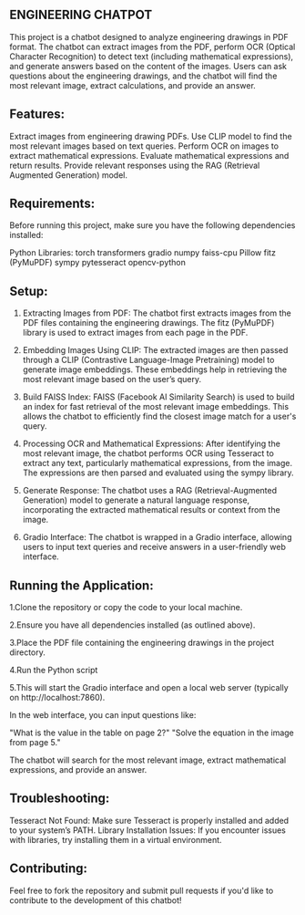 ## ENGINEERING CHATPOT
This project is a chatbot designed to analyze engineering drawings in PDF format. The chatbot can extract images from the PDF, perform OCR (Optical Character Recognition) to detect text (including mathematical expressions), and generate answers based on the content of the images. Users can ask questions about the engineering drawings, and the chatbot will find the most relevant image, extract calculations, and provide an answer.

## Features:
Extract images from engineering drawing PDFs.
Use CLIP model to find the most relevant images based on text queries.
Perform OCR on images to extract mathematical expressions.
Evaluate mathematical expressions and return results.
Provide relevant responses using the RAG (Retrieval Augmented Generation) model.

## Requirements:
Before running this project, make sure you have the following dependencies installed:

Python Libraries:
torch
transformers
gradio
numpy
faiss-cpu
Pillow
fitz (PyMuPDF)
sympy
pytesseract
opencv-python


## Setup:
1. Extracting Images from PDF:
The chatbot first extracts images from the PDF files containing the engineering drawings. The fitz (PyMuPDF) library is used to extract images from each page in the PDF.

2. Embedding Images Using CLIP:
The extracted images are then passed through a CLIP (Contrastive Language-Image Pretraining) model to generate image embeddings. These embeddings help in retrieving the most relevant image based on the user’s query.

3. Build FAISS Index:
FAISS (Facebook AI Similarity Search) is used to build an index for fast retrieval of the most relevant image embeddings. This allows the chatbot to efficiently find the closest image match for a user's query.

4. Processing OCR and Mathematical Expressions:
After identifying the most relevant image, the chatbot performs OCR using Tesseract to extract any text, particularly mathematical expressions, from the image. The expressions are then parsed and evaluated using the sympy library.

5. Generate Response:
The chatbot uses a RAG (Retrieval-Augmented Generation) model to generate a natural language response, incorporating the extracted mathematical results or context from the image.

6. Gradio Interface:
The chatbot is wrapped in a Gradio interface, allowing users to input text queries and receive answers in a user-friendly web interface.

## Running the Application:
1.Clone the repository or copy the code to your local machine.

2.Ensure you have all dependencies installed (as outlined above).

3.Place the PDF file containing the engineering drawings in the project directory.

4.Run the Python script

5.This will start the Gradio interface and open a local web server (typically on http://localhost:7860).

In the web interface, you can input questions like:

"What is the value in the table on page 2?"
"Solve the equation in the image from page 5."

The chatbot will search for the most relevant image, extract mathematical expressions, and provide an answer.

## Troubleshooting:
Tesseract Not Found: Make sure Tesseract is properly installed and added to your system’s PATH.
Library Installation Issues: If you encounter issues with libraries, try installing them in a virtual environment.

## Contributing:
Feel free to fork the repository and submit pull requests if you'd like to contribute to the development of this chatbot!
